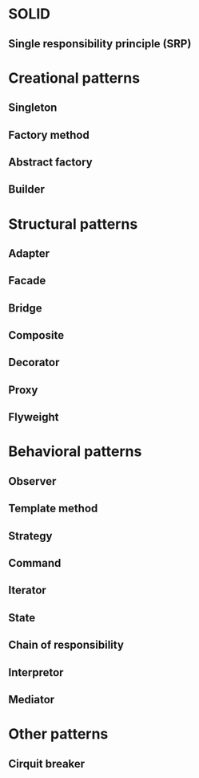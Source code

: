 # SOLID
## Single responsibility principle (SRP)
# Creational patterns
## Singleton
## Factory method
## Abstract factory
## Builder
# Structural patterns
## Adapter
## Facade
## Bridge
## Composite
## Decorator
## Proxy
## Flyweight
# Behavioral patterns
## Observer
## Template method
## Strategy
## Command
## Iterator
## State
## Chain of responsibility
## Interpretor
## Mediator
# Other patterns
## Cirquit breaker